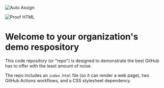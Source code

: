 ![Auto Assign](https://github.com/adpilot-io/demo-repository/actions/workflows/auto-assign.yml/badge.svg)

![Proof HTML](https://github.com/adpilot-io/demo-repository/actions/workflows/proof-html.yml/badge.svg)

# Welcome to your organization's demo respository
This code repository (or "repo") is designed to demonstrate the best GitHub has to offer with the least amount of noise.

The repo includes an `index.html` file (so it can render a web page), two GitHub Actions workflows, and a CSS stylesheet dependency.
